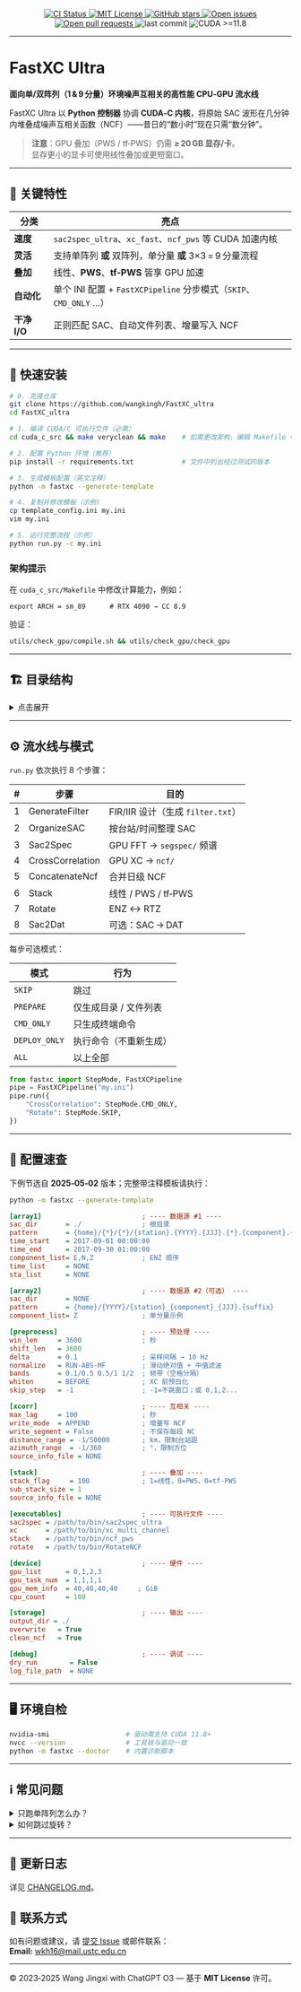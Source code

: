 <p align="center">
  <a href="https://github.com/wangkingh/FastXC_ultra/actions">
    <img src="https://img.shields.io/github/actions/workflow/status/wangkingh/FastXC_ultra/ci.yml?branch=main&label=CI&logo=github" alt="CI Status">
  </a>
  <a href="LICENSE">
    <img src="https://img.shields.io/github/license/wangkingh/FastXC_ultra?color=blue&logo=open-source-initiative" alt="MIT License">
  </a>
  <a href="https://github.com/wangkingh/FastXC_ultra/stargazers">
    <img src="https://img.shields.io/github/stars/wangkingh/FastXC_ultra?style=social" alt="GitHub stars">
  </a>
  <a href="https://github.com/wangkingh/FastXC_ultra/issues">
    <img src="https://img.shields.io/github/issues/wangkingh/FastXC_ultra?logo=github" alt="Open issues">
  </a>
  <a href="https://github.com/wangkingh/FastXC_ultra/pulls">
    <img src="https://img.shields.io/github/issues-pr/wangkingh/FastXC_ultra?logo=github" alt="Open pull requests">
  </a>
  <img src="https://img.shields.io/github/last-commit/wangkingh/FastXC_ultra?logo=git" alt="last commit">
  <img src="https://img.shields.io/badge/CUDA-11.8%2B-green?logo=nvidia" alt="CUDA >=11.8">
</p>

<!-- 切换语言 / Switch language: [English](README.md) -->

---

# FastXC Ultra
**面向单/双阵列（1 & 9 分量）环境噪声互相关的高性能 CPU‑GPU 流水线**  

FastXC Ultra 以 **Python 控制器** 协调 **CUDA‑C 内核**，将原始 SAC 波形在几分钟内堆叠成噪声互相关函数（NCF）——昔日的“数小时”现在只需“数分钟”。

> **注意**：GPU 叠加（PWS / tf‑PWS）仍需 **≥ 20 GB 显存/卡**。  
> 显存更小的显卡可使用线性叠加或更短窗口。

---

## 🚩 关键特性
| 分类 | 亮点 |
|------|------|
| **速度** | `sac2spec_ultra`、`xc_fast`、`ncf_pws` 等 CUDA 加速内核 |
| **灵活** | 支持单阵列 **或** 双阵列，单分量 **或** 3×3 = 9 分量流程 |
| **叠加** | 线性、**PWS**、**tf‑PWS** 皆享 GPU 加速 |
| **自动化** | 单个 INI 配置 + `FastXCPipeline` 分步模式（`SKIP`、`CMD_ONLY` …） |
| **干净 I/O** | 正则匹配 SAC、自动文件列表、增量写入 NCF |

---

## 🌱 快速安装
```bash
# 0. 克隆仓库
git clone https://github.com/wangkingh/FastXC_ultra
cd FastXC_ultra

# 1. 编译 CUDA/C 可执行文件（必需）
cd cuda_c_src && make veryclean && make    # 如需更改架构，编辑 Makefile 中 ARCH

# 2. 配置 Python 环境（推荐）
pip install -r requirements.txt            # 文件中列出经过测试的版本

# 3. 生成模板配置（英文注释）
python -m fastxc --generate-template

# 4. 复制并修改模板（示例）
cp template_config.ini my.ini
vim my.ini

# 5. 运行完整流程（示例）
python run.py -c my.ini
```

### 架构提示
在 `cuda_c_src/Makefile` 中修改计算能力，例如：
```make
export ARCH = sm_89      # RTX 4090 → CC 8.9
```
验证：
```bash
utils/check_gpu/compile.sh && utils/check_gpu/check_gpu
```

---

## 🏗 目录结构
<details>
<summary>点击展开</summary>

```text
cuda_c_src/          CUDA 内核 + Makefile
  ├─ sac2spec_ultra/   SAC → 频谱
  ├─ xc/               频谱 × 频谱
  ├─ ncf_pws/          PWS / tf‑PWS 叠加
  ├─ rotate/           ENZ ↔ RTZ 旋转
  └─ Makefile
fastxc/              Python 调度器
  ├─ cmd_generator/
  ├─ cmd_deployer/
  ├─ list_generator/
  └─ utils/
bin/                 编译后可执行文件
utils/               GPU 检测、绘图脚本等
config/              示例 *.ini
run.py               最小启动器
```
</details>

---

## ⚙️ 流水线与模式
`run.py` 依次执行 8 个步骤：

| # | 步骤 | 目的 |
|---|------|------|
| 1 | GenerateFilter     | FIR/IIR 设计（生成 `filter.txt`）        |
| 2 | OrganizeSAC        | 按台站/时间整理 SAC                      |
| 3 | Sac2Spec           | GPU FFT → `segspec/` 频谱               |
| 4 | CrossCorrelation   | GPU XC → `ncf/`                         |
| 5 | ConcatenateNcf     | 合并日级 NCF                            |
| 6 | Stack              | 线性 / PWS / tf‑PWS                     |
| 7 | Rotate             | ENZ ↔ RTZ                               |
| 8 | Sac2Dat            | 可选：SAC → DAT                         |

每步可选模式：

| 模式 | 行为 |
|------|------|
| `SKIP`        | 跳过 |
| `PREPARE`     | 仅生成目录 / 文件列表 |
| `CMD_ONLY`    | 只生成终端命令 |
| `DEPLOY_ONLY` | 执行命令（不重新生成） |
| `ALL`         | 以上全部 |

```python
from fastxc import StepMode, FastXCPipeline
pipe = FastXCPipeline("my.ini")
pipe.run({
    "CrossCorrelation": StepMode.CMD_ONLY,
    "Rotate": StepMode.SKIP,
})
```

---

## 📝 配置速查
下例节选自 **2025‑05‑02** 版本；完整带注释模板请执行：
```bash
python -m fastxc --generate-template
```

```ini
[array1]                         ; ---- 数据源 #1 ----
sac_dir       = ./               ; 根目录
pattern       = {home}/{*}/{*}/{station}.{YYYY}.{JJJ}.{*}.{component}.{suffix}
time_start    = 2017-09-01 00:00:00
time_end      = 2017-09-30 01:00:00
component_list= E,N,Z            ; ENZ 顺序
time_list     = NONE
sta_list      = NONE

[array2]                         ; ---- 数据源 #2（可选） ----
sac_dir       = NONE
pattern       = {home}/{YYYY}/{station}_{component}_{JJJ}.{suffix}
component_list= Z                ; 单分量示例

[preprocess]                     ; ---- 预处理 ----
win_len     = 3600               ; 秒
shift_len   = 3600
delta       = 0.1                ; 采样间隔 → 10 Hz
normalize   = RUN-ABS-MF         ; 滑动绝对值 + 中值滤波
bands       = 0.1/0.5 0.5/1 1/2  ; 频带（空格分隔）
whiten      = BEFORE             ; XC 前预白化
skip_step   = -1                 ; -1=不跳窗口；或 0,1,2...

[xcorr]                          ; ---- 互相关 ----
max_lag     = 100                ; 秒
write_mode  = APPEND             ; 增量写 NCF
write_segment = False            ; 不保存每段 NC
distance_range = -1/50000        ; km，限制台站距
azimuth_range  = -1/360          ; °，限制方位
source_info_file = NONE

[stack]                          ; ---- 叠加 ----
stack_flag     = 100             ; 1=线性，0=PWS，0=tf‑PWS
sub_stack_size = 1
source_info_file = NONE

[executables]                    ; ---- 可执行文件 ----
sac2spec = /path/to/bin/sac2spec_ultra
xc       = /path/to/bin/xc_multi_channel
stack    = /path/to/bin/ncf_pws
rotate   = /path/to/bin/RotateNCF

[device]                         ; ---- 硬件 ----
gpu_list      = 0,1,2,3
gpu_task_num  = 1,1,1,1
gpu_mem_info  = 40,40,40,40     ; GiB
cpu_count     = 100

[storage]                        ; ---- 输出 ----
output_dir = ./
overwrite   = True
clean_ncf   = True

[debug]                          ; ---- 调试 ----
dry_run        = False
log_file_path  = NONE
```

---

## 🖥 环境自检
```bash
nvidia-smi                   # 驱动需支持 CUDA 11.8+
nvcc --version               # 工具链与驱动一致
python -m fastxc --doctor    # 内置诊断脚本
```

---

## ℹ️ 常见问题
<details><summary>只跑单阵列怎么办？</summary>

将 `[array2].sac_dir = NONE` 即可自动切换为单阵列模式。
</details>

<details><summary>如何跳过旋转？</summary>

可省略 `[rotate]` 小节，或运行时指定：
```python
pipe.run({"Rotate": StepMode.SKIP})
```
</details>

---

## 📒 更新日志
详见 [CHANGELOG.md](CHANGELOG.md)。

## 📧 联系方式
如有问题或建议，请 [提交 Issue](https://github.com/wangkingh/FastXC_ultra/issues) 或邮件联系：  
**Email:** <wkh16@mail.ustc.edu.cn>

---

© 2023‑2025 Wang Jingxi with ChatGPT O3 — 基于 **MIT License** 许可。
